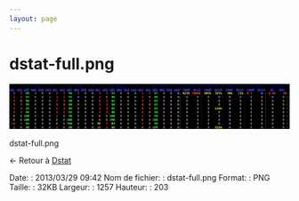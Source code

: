 ```yaml
---
layout: page
---
```


dstat-full.png
==============

[![dstat-full.png](../assets/media/dstat-full.png@cache=&w=900&h=145 "dstat-full.png")](../assets/media/dstat-full.png@cache= "Afficher le fichier original")

dstat-full.png

← Retour à [Dstat](../supervision/dstat.html "supervision:dstat")

Date:
:   2013/03/29 09:42
Nom de fichier:
:   dstat-full.png
Format:
:   PNG
Taille:
:   32KB
Largeur:
:   1257
Hauteur:
:   203

